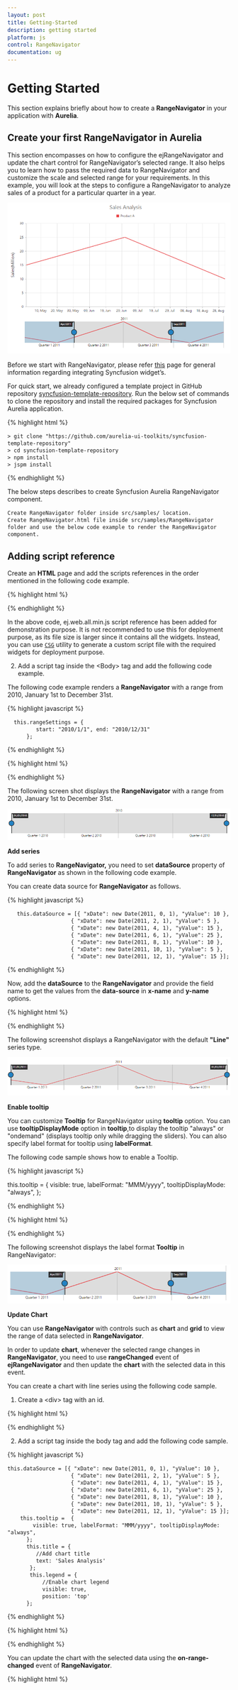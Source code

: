 ```yaml
---
layout: post
title: Getting-Started
description: getting started
platform: js
control: RangeNavigator
documentation: ug
---
```


# Getting Started

This section explains briefly about how to create a **RangeNavigator** in your application with **Aurelia**.

## Create your first RangeNavigator in Aurelia

This section encompasses on how to configure the ejRangeNavigator and update the chart control for RangeNavigator’s selected range. It also helps you to learn how to pass the required data to RangeNavigator and customize the scale and selected range for your requirements. In this example, you will look at the steps to configure a RangeNavigator to analyze sales of a product for a particular quarter in a year.


![](Getting-Started_images/Getting-Started_img1.png) 


Before we start with RangeNavigator, please refer [this](https://help.syncfusion.com/aurelia/overview#getting-started) page for general information regarding integrating Syncfusion widget’s.

For quick start, we already configured a template project in GitHub repository [syncfusion-template-repository](https://github.com/aurelia-ui-toolkits/syncfusion-template-repository). Run the below set of commands to clone the repository and install the required packages for Syncfusion Aurelia application.

{% highlight html %}

    > git clone "https://github.com/aurelia-ui-toolkits/syncfusion-template-repository"
    > cd syncfusion-template-repository
    > npm install
    > jspm install

{% endhighlight %}


The below steps describes to create Syncfusion Aurelia RangeNavigator component.

    Create RangeNavigator folder inside src/samples/ location.
    Create RangeNavigator.html file inside src/samples/RangeNavigator folder and use the below code example to render the RangeNavigator component.

## Adding script reference

Create an **HTML** page and add the scripts references in the order mentioned in the following code example.

{% highlight html %}


<!DOCTYPE html>
<html>
<head>
    <!--  jquery script  -->
    <script type="text/javascript" src="//cdn.syncfusion.com/js/assets/external/jquery-2.1.4.min.js"></script> 
    <!-- Essential JS UI widget -->
    <script type="text/javascript" src="//cdn.syncfusion.com/14.3.0.49/js/web/ej.web.all.min.js"></script>
</head>
<body>
</body>
</html>

{% endhighlight %}

In the above code, ej.web.all.min.js script reference has been added for demonstration purpose. It is not recommended to use this for deployment purpose, as its file size is larger since it contains all the widgets. Instead, you can use [`CSG`](http://csg.syncfusion.com/) utility to generate a custom script file with the required widgets for deployment purpose.


2. Add a script tag inside the &lt;Body&gt; tag and add the following code example.  

The following code example renders a **RangeNavigator** with a range from 2010, January 1st to December 31st.

{% highlight javascript %}

      this.rangeSettings = {
             start: "2010/1/1", end: "2010/12/31"
          };


{% endhighlight %}


{% highlight html %}

<template>
    <div>
        <ej-range-navigator id="navigator"
		                       e-range-settings.bind="rangeSettings">
        </ej-range-navigator>
    </div>

</template>
          
{% endhighlight %}

The following screen shot displays the **RangeNavigator** with a range from 2010, January 1st to December 31st.



![](Getting-Started_images/Getting-Started_img2.png) 

**Add series**

To add series to **RangeNavigator,** you need to set **dataSource** property of **RangeNavigator** as shown in the following code example. 

You can create data source for **RangeNavigator** as follows.

{% highlight javascript %}

       this.dataSource = [{ "xDate": new Date(2011, 0, 1), "yValue": 10 },
                        { "xDate": new Date(2011, 2, 1), "yValue": 5 },
                        { "xDate": new Date(2011, 4, 1), "yValue": 15 },
                        { "xDate": new Date(2011, 6, 1), "yValue": 25 },
                        { "xDate": new Date(2011, 8, 1), "yValue": 10 },
                        { "xDate": new Date(2011, 10, 1), "yValue": 5 },
                        { "xDate": new Date(2011, 12, 1), "yValue": 15 }];

{% endhighlight %}



Now, add the **dataSource** to the **RangeNavigator** and provide the field name to get the values from the **data-source** in **x-name** and **y-name** options.

{% highlight html %}

<template>
    <div>
        <ej-range-navigator id="navigator" e-data-source.bind="dataSource" e-x-name="xDate"
                            e-y-name="yValue">
        </ej-range-navigator>
    </div>

</template>

{% endhighlight %}


The following screenshot displays a RangeNavigator with the default **"Line"** series type.



![](Getting-Started_images/Getting-Started_img3.png) 

**Enable tooltip**

You can customize **Tooltip** for RangeNavigator using **tooltip** option. You can use **tooltipDisplayMode** option in **tooltip**,to display the tooltip "always" or "ondemand" (displays tooltip only while dragging the sliders). You can also specify label format for tooltip using **labelFormat**.

The following code sample shows how to enable a Tooltip.

{% highlight javascript %}

this.tooltip =  {
            visible: true, labelFormat: "MMM/yyyy", tooltipDisplayMode: "always",
          };

{% endhighlight %}

{% highlight html %}


 <template>
    <div>
        <ej-range-navigator id="navigator"  e-tooltip-settings.bind="tooltip">
        </ej-range-navigator>
    </div>

</template>

{% endhighlight %}

The following screenshot displays the label format **Tooltip** in RangeNavigator:

![](Getting-Started_images/Getting-Started_img4.png) 

**Update Chart**

You can use **RangeNavigator** with controls such as **chart** and **grid** to view the range of data selected in **RangeNavigator**. 

In order to update **chart**, whenever the selected range changes in **RangeNavigator**, you need to use **rangeChanged** event of **ejRangeNavigator** and then update the **chart** with the selected data in this event. 

You can create a chart with line series using the following code sample.

1. Create a &lt;div&gt; tag with an id.



{% highlight html %}

<template>
    <div>
        <ej-chart id="chartContent">
        </ej-chart>
    </div>
</template>

{% endhighlight %}



2. Add a script tag inside the body tag and add the following code sample. 

{% highlight javascript %}

    this.dataSource = [{ "xDate": new Date(2011, 0, 1), "yValue": 10 },
                        { "xDate": new Date(2011, 2, 1), "yValue": 5 },
                        { "xDate": new Date(2011, 4, 1), "yValue": 15 },
                        { "xDate": new Date(2011, 6, 1), "yValue": 25 },
                        { "xDate": new Date(2011, 8, 1), "yValue": 10 },
                        { "xDate": new Date(2011, 10, 1), "yValue": 5 },
                        { "xDate": new Date(2011, 12, 1), "yValue": 15 }];
	    this.tooltip =  {
            visible: true, labelFormat: "MMM/yyyy", tooltipDisplayMode: "always",
          };
		  this.title = {
	         //Add chart title
             text: 'Sales Analysis'
	       };
		   this.legend = { 
	           //Enable chart legend
	           visible: true,
			   position: 'top'
		  };

           

{% endhighlight %}

{% highlight html %}

<template>
 <div>
        <ej-chart id="chartContent" e-title.bind="title" e-legend.bind="legend" e-size.bind="size">
            <ej-series e-type="line" e-name="Product A" e-x-name="xDate"
                            e-y-name="yValue" e-data-source.bind="dataSource">
            </ej-series>
        </ej-chart>
    </div>
    </template>

{% endhighlight %}


You can update the chart with the selected data using the **on-range-changed** event of **RangeNavigator**.

{% highlight html %}

 <template>
    <div>
        <ej-range-navigator id="navigator" e-size-settings.bind="sizeSettings" e-data-source.bind="dataSource" e-x-name="xDate"
                            e-y-name="yValue" e-tooltip-settings.bind="tooltip" e-on-range-changed.trigger="onChartLoaded($event)">
        </ej-range-navigator>
    </div>

{% endhighlight %}


{% highlight javascript %}

 onChartLoaded(sender) {
    let chartObj = $('#chartContent').data('ejChart');
    if (chartObj) {
      chartObj.model.primaryXAxis.zoomPosition = sender.detail.zoomPosition;
      chartObj.model.primaryXAxis.zoomFactor = sender.detail.zoomFactor;
      $('#chartContent').ejChart('redraw');
    }
  }
  
{% endhighlight %}

The following screenshot displays how a RangeNavigator is updated when a selected range is changed.



![](Getting-Started_images/Getting-Started_img5.png) 

**Set value type**

**RangeNavigator** can also be used with numerical values. You can specify the data type using **value-type** option. 

You can create a **data-source** for Chart Series with integer Values using the following code sample.

{% highlight javascript %}


    this.dataSource = [
    { "xDate": 0, "yValue": 10 },
    { "xDate": 50, "yValue": 5 },
    { "xDate": 100, "yValue": 15 },
    { "xDate": 150, "yValue": 25 },
    { "xDate": 200, "yValue": 10 },
    { "xDate": 250, "yValue": 5 },
    { "xDate": 300, "yValue": 15 },
    ];


{% endhighlight %}

Now, you can set the **data-source** for Chart Series and **value-type** property to "numeric" as given in the following code example.

{% highlight html %}

  <template>
    <div>
        <ej-range-navigator id="navigator" e-size-settings.bind="sizeSettings" e-data-source.bind="dataSource" e-x-name="xDate"
                            e-y-name="yValue" e-value-type="numeric">
        </ej-range-navigator>
    </div>
</template>

{% endhighlight %}


The following screenshot displays a RangeNavigator with numerical values:



![](Getting-Started_images/Getting-Started_img6.png) 

